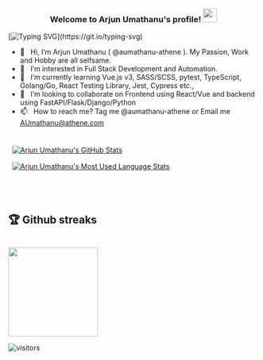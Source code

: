 <h3 align="center">
  Welcome to Arjun Umathanu's profile!
  <img src="https://media.giphy.com/media/hvRJCLFzcasrR4ia7z/giphy.gif" width="28">
</h3>

<p align="center">

[![Typing SVG](https://readme-typing-svg.herokuapp.com?font=Fira+Code&color=%23F72470&size=14&center=true&vCenter=true&multiline=true&width=900&height=100&lines=Full+Stack+Developer+with+5%2B+years+of+experience+in+development+and+overall+12%2B+years+of+experience+in+IT.;I+speak+Tamil%2C+Malayalam+%26+English+but+I+write+Python%2C+JavaScript+%26+Go.;My+favorites+are+React+and+FastAPI+stacks..)](https://git.io/typing-svg)
  
</p>

- 👋 &nbsp; Hi, I’m Arjun Umathanu ( @aumathanu-athene ). My Passion, Work and Hobby are all selfsame.
- 👀 &nbsp; I’m interested in Full Stack Development and Automation.
- 🌱 &nbsp; I’m currently learning Vue.js v3, SASS/SCSS, pytest, TypeScript, Golang/Go, React Testing Library, Jest, Cypress etc.,
- 💞️ &nbsp; I’m looking to collaborate on Frontend using React/Vue and backend using FastAPI/Flask/Django/Python
- 📫 &nbsp; How to reach me? Tag me @aumathanu-athene or Email me AUmathanu@athene.com

##
<!---
aumathanu-athene/aumathanu-athene is a ✨ special ✨ repository because its `README.md` (this file) appears on your GitHub profile.
You can click the Preview link to take a look at your changes. # 24292F , 081E3C
--->

<a href="https://github.com/aumathanu-athene">
<!--   <img align="center" style="margin:0.5rem" src="https://github-readme-stats.vercel.app/api?username=aumathanu-athene&show_icons=true&line_height=27&count_private=true&title_color=5FDAFA&text_color=c9cacc&icon_color=F7AF00&bg_color=161B22" alt="Arjun Umathanu's GitHub Stats" />
</a>

<a href="https://github.com/aumathanu-athene">
  <img align="center" style="margin:0.5rem" src="https://github-readme-stats.vercel.app/api/top-langs/?username=aumathanu-athene&hide=html,css&title_color=5FDAFA&text_color=c9cacc&icon_color=F7AF00&bg_color=161B22" alt="Arjun Umathanu's Most Used Language Stats" />
</a> -->
    <img align="center" style="margin:0.5rem" src="https://github-readme-stats.vercel.app/api?username=aumathanu-athene&theme=react&show_icons=true&line_height=27&count_private=true&title_color=5FDAFA&text_color=c9cacc&icon_color=F7AF00&bg_color=161B22" alt="Arjun Umathanu's GitHub Stats" />
</a>

<a href="https://github.com/aumathanu-athene">
  <img align="center" style="margin:0.5rem" src="https://github-readme-stats.vercel.app/api/top-langs/?username=aumathanu-athene&theme=react&hide=html,css&title_color=5FDAFA&text_color=c9cacc&icon_color=F7AF00&bg_color=161B22" alt="Arjun Umathanu's Most Used Language Stats" />
</a>

<br> <br>

## :trophy: Github streaks

<br />
<img height="180em" src="https://github-readme-streak-stats.herokuapp.com?user=aumathanu-athene&theme=react&hide_border=false&date_format=M%20j%5B%2C%20Y%5D&background=161B22" />

<!-- [![Readme Card](https://github-readme-stats.vercel.app/api/pin/?username=aumathanu-athene&theme=react&repo=aumathanu-athene&show_owner=true)](https://github.com/aumathanu-athene/aumathanu-athene) -->


<!-- 
<details>
  
  [![Arjun Umathanu's wakatime stats](https://github-readme-stats.vercel.app/api/wakatime?username=aumathanu-athene&theme=react)](https://github.com/aumathanu-athene/github-readme-stats)
  
</details> -->


<!-- <details>	
<summary><b>☄️ Github Streaks</b></summary>

<br />
<img height="180em" src="https://github-readme-streak-stats.herokuapp.com?user=aumathanu-athene&theme=react&hide_border=true&date_format=M%20j%5B%2C%20Y%5D&background=161B22" />
</details> -->
  
  
  ![visitors](https://visitor-badge.laobi.icu/badge?page_id=aumathanu-athene.aumathanu-athene)
  
